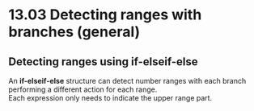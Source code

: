 # 13.03 Detecting ranges with branches (general)

## Detecting ranges using if-elseif-else
An **if-elseif-else** structure can detect number ranges with each branch performing a different action for each range.   
Each expression only needs to indicate the upper range part.   

